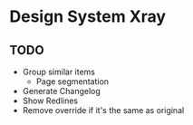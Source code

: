 # Design System Xray

## TODO
- Group similar items
  - Page segmentation
- Generate Changelog
- Show Redlines
- Remove override if it's the same as original